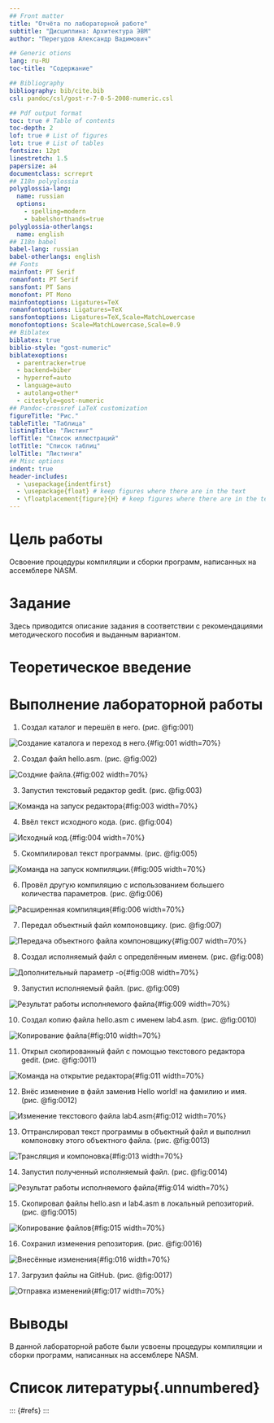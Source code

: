 ```yaml
---
## Front matter
title: "Отчёта по лабораторной работе"
subtitle: "Дисциплина: Архитектура ЭВМ"
author: "Перегудов Александр Вадимович"

## Generic otions
lang: ru-RU
toc-title: "Содержание"

## Bibliography
bibliography: bib/cite.bib
csl: pandoc/csl/gost-r-7-0-5-2008-numeric.csl

## Pdf output format
toc: true # Table of contents
toc-depth: 2
lof: true # List of figures
lot: true # List of tables
fontsize: 12pt
linestretch: 1.5
papersize: a4
documentclass: scrreprt
## I18n polyglossia
polyglossia-lang:
  name: russian
  options:
	- spelling=modern
	- babelshorthands=true
polyglossia-otherlangs:
  name: english
## I18n babel
babel-lang: russian
babel-otherlangs: english
## Fonts
mainfont: PT Serif
romanfont: PT Serif
sansfont: PT Sans
monofont: PT Mono
mainfontoptions: Ligatures=TeX
romanfontoptions: Ligatures=TeX
sansfontoptions: Ligatures=TeX,Scale=MatchLowercase
monofontoptions: Scale=MatchLowercase,Scale=0.9
## Biblatex
biblatex: true
biblio-style: "gost-numeric"
biblatexoptions:
  - parentracker=true
  - backend=biber
  - hyperref=auto
  - language=auto
  - autolang=other*
  - citestyle=gost-numeric
## Pandoc-crossref LaTeX customization
figureTitle: "Рис."
tableTitle: "Таблица"
listingTitle: "Листинг"
lofTitle: "Список иллюстраций"
lotTitle: "Список таблиц"
lolTitle: "Листинги"
## Misc options
indent: true
header-includes:
  - \usepackage{indentfirst}
  - \usepackage{float} # keep figures where there are in the text
  - \floatplacement{figure}{H} # keep figures where there are in the text
---
```



# Цель работы

Освоение процедуры компиляции и сборки программ, написанных на ассемблере NASM.

# Задание

Здесь приводится описание задания в соответствии с рекомендациями
методического пособия и выданным вариантом.

# Теоретическое введение

# Выполнение лабораторной работы

1. Создал каталог и перешёл в него. (рис. @fig:001)

![Создание каталога и переход в него.](image/1.png){#fig:001 width=70%}

2. Создал файл hello.asm. (рис. @fig:002)

![Создние файла.](image/2.png){#fig:002 width=70%}

3. Запустил текстовый редактор gedit. (рис. @fig:003)

![Команда на запуск редактора](image/3.png){#fig:003 width=70%}

4. Ввёл текст исходного кода. (рис. @fig:004)

![Исходный код.](image/4.png){#fig:004 width=70%}

5. Скомпилировал текст программы. (рис. @fig:005)

![Команда на запуск компиляции.](image/5.png){#fig:005 width=70%}

6. Провёл другую компиляцию с использованием большего количества параметров. (рис. @fig:006)

![Расширенная компиляция](image/6.png){#fig:006 width=70%}

7. Передал объектный файл компоновщику. (рис. @fig:007)

![Передача объектного файла компоновщику](image/7.png){#fig:007 width=70%}

8. Создал исполняемый файл с определённым именем. (рис. @fig:008)

![Дополнительный параметр -o](image/8.png){#fig:008 width=70%}

9. Запустил исполняемый файл. (рис. @fig:009)

![Результат работы исполняемого файла](image/9.png){#fig:009 width=70%}

10. Создал копию файла hello.asm с именем lab4.asm. (рис. @fig:0010)

![Копирование файла](image/10.png){#fig:010 width=70%}

11. Открыл скопированный файл с помощью текстового редактора gedit. (рис. @fig:0011)

![Команда на открытие редактора](image/11.png){#fig:011 width=70%}

12. Внёс изменение в файл заменив Hello world! на фамилию и имя. (рис. @fig:0012)

![Изменение текстового файла lab4.asm](image/12.png){#fig:012 width=70%}

13. Оттранслировал текст программы в объектный файл и выполнил компоновку этого объектного файла. (рис. @fig:0013)

![Трансляция и компоновка](image/13.png){#fig:013 width=70%}

14. Запустил полученный исполняемый файл. (рис. @fig:0014)

![Результат работы исполняемого файла](image/14.png){#fig:014 width=70%}

15. Скопировал файлы hello.asn и lab4.asm в локальный репозиторий. (рис. @fig:0015)

![Копирование файлов](image/15.png){#fig:015 width=70%}

16. Сохранил изменения репозитория. (рис. @fig:0016)

![Внесённые изменения](image/16.png){#fig:016 width=70%}

17. Загрузил файлы на GitHub. (рис. @fig:0017)

![Отправка изменений](image/17.png){#fig:017 width=70%}

# Выводы

В данной лабораторной работе были усвоены процедуры компиляции и сборки программ, написанных на ассемблере NASM.

# Список литературы{.unnumbered}

::: {#refs}
:::
